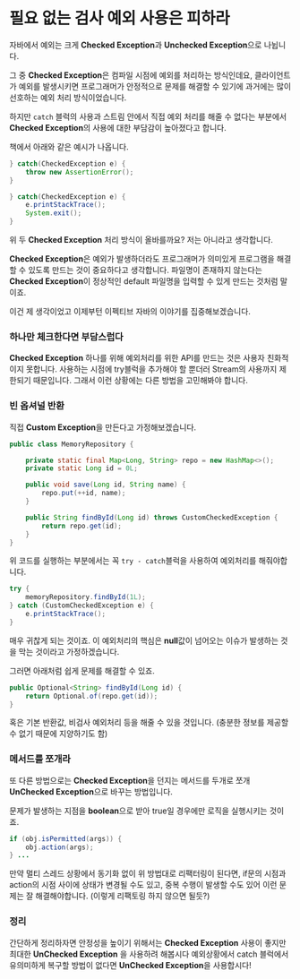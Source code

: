 # 필요 없는 검사 예외 사용은 피하라

자바에서 예외는 크게 **Checked Exception**과 **Unchecked Exception**으로 나뉩니다. 

그 중 **Checked Exception**은 컴파일 시점에 예외를 처리하는 방식인데요, 클라이언트가 예외를 발생시키면 프로그래머가 안정적으로 문제를 해결할 수 있기에 과거에는 많이 선호하는 예외 처리 방식이었습니다.

하지만 ```catch``` 블럭의 사용과 스트림 안에서 직접 예외 처리를 해줄 수 없다는 부분에서 **Checked Exception**의 사용에 대한 부담감이 높아졌다고 합니다.

책에서 아래와 같은 예시가 나옵니다.

```java
} catch(CheckedException e) {
    throw new AssertionError();    
}

} catch(CheckedException e) {
    e.printStackTrace();
    System.exit();
}
```

위 두 **Checked Exception** 처리 방식이 올바를까요?
저는 아니라고 생각합니다.

**Checked Exception**은 예외가 발생하더라도 프로그래머가 의미있게 프로그램을 해결할 수 있도록 만드는 것이 중요하다고 생각합니다.
파일명이 존재하지 않는다는 **Checked Exception**이 정상적인 default 파일명을 입력할 수 있게 만드는 것처럼 말이죠.

이건 제 생각이었고 이제부턴 이펙티브 자바의 이야기를 집중해보겠습니다.

### 하나만 체크한다면 부담스럽다

**Checked Exception** 하나를 위해 예외처리를 위한 API를 만드는 것은 사용자 친화적이지 못합니다.
사용하는 시점에 try블럭을 추가해야 할 뿐더러 Stream의 사용까지 제한되기 때문입니다. 그래서 이런 상황에는 다른 방법을 고민해봐야 합니다.

### 빈 옵셔널 반환

직접 **Custom Exception**을 만든다고 가정해보겠습니다.

```java
public class MemoryRepository {

    private static final Map<Long, String> repo = new HashMap<>();
    private static Long id = 0L;

    public void save(Long id, String name) {
        repo.put(++id, name);
    }

    public String findById(Long id) throws CustomCheckedException {
        return repo.get(id);
    }
}
```

위 코드를 실행하는 부분에서는 꼭 ```try - catch```블럭을 사용하여 예외처리를 해줘야합니다.

```java
try {
    memoryRepository.findById(1L);
} catch (CustomCheckedException e) {
    e.printStackTrace();
}
```

매우 귀찮게 되는 것이죠. 이 예외처리의 핵심은 **null**값이 넘어오는 이슈가 발생하는 것을 막는 것이라고 가정하겠습니다.

그러면 아래처럼 쉽게 문제를 해결할 수 있죠.

```java
public Optional<String> findById(Long id) {
    return Optional.of(repo.get(id));
}
```

혹은 기본 반환값, 비검사 예외처리 등을 해줄 수 있을 것입니다. (충분한 정보를 제공할 수 없기 때문에 지양하기도 함)

### 메서드를 쪼개라

또 다른 방법으로는 **Checked Exception**을 던지는 메서드를 두개로 쪼개 **UnChecked Exception**으로 바꾸는 방법입니다.

문제가 발생하는 지점을 **boolean**으로 받아 true일 경우에만 로직을 실행시키는 것이죠.

```java
if (obj.isPermitted(args)) {
    obj.action(args);
} ...
```

만약 멀티 스레드 상황에서 동기화 없이 위 방법대로 리팩터링이 된다면, if문의 시점과 action의 시점 사이에 상태가 변경될 수도 있고, 중복 수행이 발생할 수도 있어 이런 문제는 잘 해결해야합니다. (이렇게 리팩토링 하지 않으면 될듯?)

### 정리

간단하게 정리하자면 안정성을 높이기 위해서는 **Checked Exception** 사용이 좋지만 최대한 **UnChecked Exception** 을 사용하려 해봅시다
예외상황에서 catch 블럭에서 유의미하게 복구할 방법이 없다면 **UnChecked Exception**을 사용합시다!